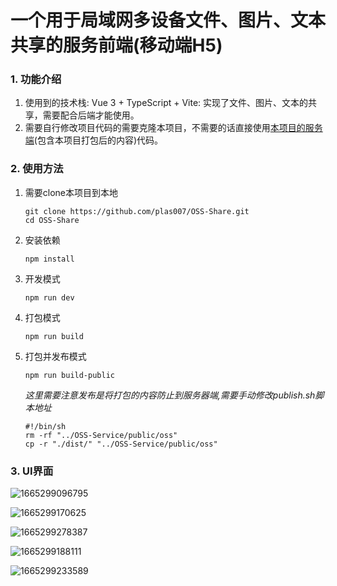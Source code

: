# 一个用于局域网多设备文件、图片、文本共享的服务前端(移动端H5)

### 1. 功能介绍

1. 使用到的技术栈: Vue 3 + TypeScript + Vite:
   实现了文件、图片、文本的共享，需要配合后端才能使用。
2. 需要自行修改项目代码的需要克隆本项目，不需要的话直接使用[本项目的服务端](https://github.com/plas007/OSS-Service.git "跳转服务端仓库")(包含本项目打包后的内容)代码。

### 2. 使用方法

1. 需要clone本项目到本地

   ```shell
   git clone https://github.com/plas007/OSS-Share.git
   cd OSS-Share
   ```
2. 安装依赖

   ```shell
   npm install
   ```
3. 开发模式

   ```shell
   npm run dev
   ```
4. 打包模式

   ```shell
   npm run build
   ```
5. 打包并发布模式

   ```shell
   npm run build-public
   ```

   *这里需要注意发布是将打包的内容防止到服务器端,需要手动修改publish.sh脚本地址*

   ```shell
   #!/bin/sh
   rm -rf "../OSS-Service/public/oss"
   cp -r "./dist/" "../OSS-Service/public/oss"
   ```

### 3. UI界面

![1665299096795](image/README/1665299096795.png)

![1665299170625](image/README/1665299170625.png)

![1665299278387](image/README/1665299278387.png)

![1665299188111](image/README/1665299188111.png)

![1665299233589](image/README/1665299233589.png)
